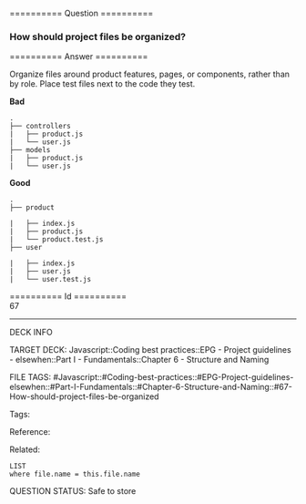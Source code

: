 ========== Question ==========  

### How should project files be organized?  

========== Answer ==========  

Organize files around product features, pages, or components, rather than by role. Place test files next to the code they test.

**Bad**

```
.
├── controllers
|   ├── product.js
|   └── user.js
├── models
|   ├── product.js
|   └── user.js
```

**Good**

```
.
├── product

|   ├── index.js
|   ├── product.js
|   └── product.test.js
├── user

|   ├── index.js
|   ├── user.js
|   └── user.test.js
```

========== Id ==========  
67

---

DECK INFO

TARGET DECK: Javascript::Coding best practices::EPG - Project guidelines - elsewhen::Part I - Fundamentals::Chapter 6 - Structure and Naming

FILE TAGS: #Javascript::#Coding-best-practices::#EPG-Project-guidelines-elsewhen::#Part-I-Fundamentals::#Chapter-6-Structure-and-Naming::#67-How-should-project-files-be-organized

Tags:

Reference:

Related:

```dataview
LIST
where file.name = this.file.name
```

QUESTION STATUS: Safe to store
